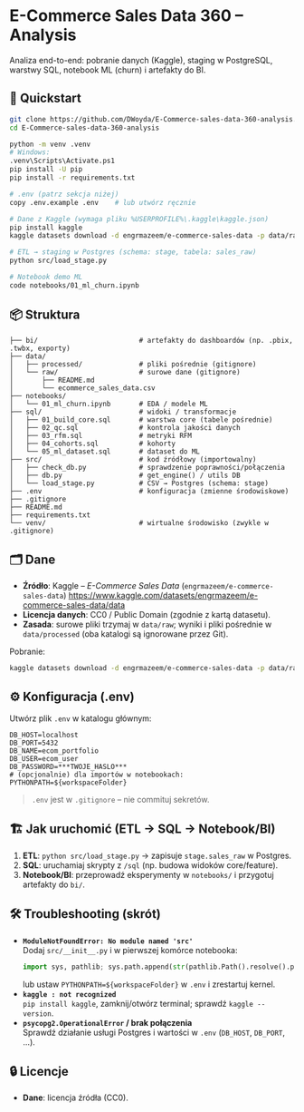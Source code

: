 # E-Commerce Sales Data 360 – Analysis
Analiza end-to-end: pobranie danych (Kaggle), staging w PostgreSQL, warstwy SQL, notebook ML (churn) i artefakty do BI.

## 🏁 Quickstart
```bash
git clone https://github.com/DWoyda/E-Commerce-sales-data-360-analysis.git
cd E-Commerce-sales-data-360-analysis
```
```bash
python -m venv .venv
# Windows:
.venv\Scripts\Activate.ps1
pip install -U pip
pip install -r requirements.txt
```
```bash
# .env (patrz sekcja niżej)
copy .env.example .env    # lub utwórz ręcznie
```
```bash
# Dane z Kaggle (wymaga pliku %USERPROFILE%\.kaggle\kaggle.json)
pip install kaggle
kaggle datasets download -d engrmazeem/e-commerce-sales-data -p data/raw --unzip
```
```bash
# ETL → staging w Postgres (schema: stage, tabela: sales_raw)
python src/load_stage.py
```
```bash
# Notebook demo ML
code notebooks/01_ml_churn.ipynb
```

## 📦 Struktura
```
├── bi/                         # artefakty do dashboardów (np. .pbix, .twbx, exporty)
├── data/
│   ├── processed/              # pliki pośrednie (gitignore)
│   └── raw/                    # surowe dane (gitignore)
│       ├── README.md
│       └── ecommerce_sales_data.csv
├── notebooks/
│   └── 01_ml_churn.ipynb       # EDA / modele ML
├── sql/                        # widoki / transformacje
│   ├── 01_build_core.sql       # warstwa core (tabele pośrednie)
│   ├── 02_qc.sql               # kontrola jakości danych
│   ├── 03_rfm.sql              # metryki RFM
│   ├── 04_cohorts.sql          # kohorty
│   └── 05_ml_dataset.sql       # dataset do ML
├── src/                        # kod źródłowy (importowalny)
│   ├── check_db.py             # sprawdzenie poprawności/połączenia
│   ├── db.py                   # get_engine() / utils DB
│   └── load_stage.py           # CSV → Postgres (schema: stage)
├── .env                        # konfiguracja (zmienne środowiskowe)
├── .gitignore
├── README.md
├── requirements.txt
└── venv/                       # wirtualne środowisko (zwykle w .gitignore)
```

## 🗂️ Dane
- **Źródło**: Kaggle – *E-Commerce Sales Data* (`engrmazeem/e-commerce-sales-data`)  https://www.kaggle.com/datasets/engrmazeem/e-commerce-sales-data/data
- **Licencja danych**: CC0 / Public Domain (zgodnie z kartą datasetu).  
- **Zasada**: surowe pliki trzymaj w `data/raw`; wyniki i pliki pośrednie w `data/processed` (oba katalogi są ignorowane przez Git).

Pobranie:
```bash
kaggle datasets download -d engrmazeem/e-commerce-sales-data -p data/raw --unzip
```

## ⚙️ Konfiguracja (.env)
Utwórz plik `.env` w katalogu głównym:
```
DB_HOST=localhost
DB_PORT=5432
DB_NAME=ecom_portfolio
DB_USER=ecom_user
DB_PASSWORD=***TWOJE_HASLO***
# (opcjonalnie) dla importów w notebookach:
PYTHONPATH=${workspaceFolder}
```
> `.env` jest w `.gitignore` – nie commituj sekretów.

## 🏗️ Jak uruchomić (ETL → SQL → Notebook/BI)
1. **ETL**: `python src/load_stage.py` → zapisuje `stage.sales_raw` w Postgres.  
2. **SQL**: uruchamiaj skrypty z `/sql` (np. budowa widoków core/feature).  
3. **Notebook/BI**: przeprowadź eksperymenty w `notebooks/` i przygotuj artefakty do `bi/`.

## 🛠️ Troubleshooting (skrót)
- **`ModuleNotFoundError: No module named 'src'`**  
  Dodaj `src/__init__.py` i w pierwszej komórce notebooka:
  ```python
  import sys, pathlib; sys.path.append(str(pathlib.Path().resolve().parent))
  ```
  lub ustaw `PYTHONPATH=${workspaceFolder}` w `.env` i zrestartuj kernel.
- **`kaggle : not recognized`**  
  `pip install kaggle`, zamknij/otwórz terminal; sprawdź `kaggle --version`.
- **`psycopg2.OperationalError` / brak połączenia**  
  Sprawdź działanie usługi Postgres i wartości w `.env` (`DB_HOST`, `DB_PORT`, …).

## 🔒 Licencje 
- **Dane**: licencja źródła (CC0).
